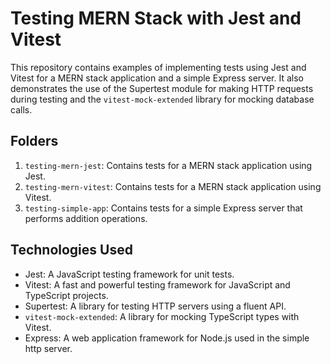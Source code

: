 # Testing MERN Stack with Jest and Vitest

This repository contains examples of implementing tests using Jest and Vitest for a MERN stack application and a simple Express server. It also demonstrates the use of the Supertest module for making HTTP requests during testing and the `vitest-mock-extended` library for mocking database calls.

## Folders

1. `testing-mern-jest`: Contains tests for a MERN stack application using Jest.
2. `testing-mern-vitest`: Contains tests for a MERN stack application using Vitest.
3. `testing-simple-app`: Contains tests for a simple Express server that performs addition operations.

## Technologies Used

- Jest: A JavaScript testing framework for unit tests.
- Vitest: A fast and powerful testing framework for JavaScript and TypeScript projects.
- Supertest: A library for testing HTTP servers using a fluent API.
- `vitest-mock-extended`: A library for mocking TypeScript types with Vitest.
- Express: A web application framework for Node.js used in the simple http server.